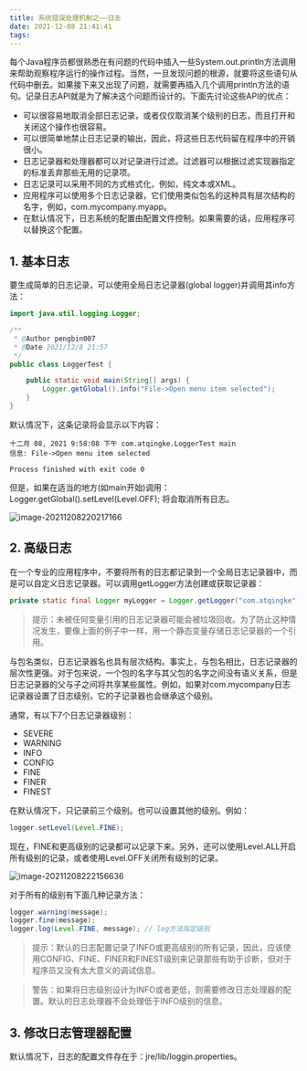 ```yaml
---
title: 系统错误处理机制之——日志
date: 2021-12-08 21:41:41
tags:
---
```


每个Java程序员都很熟悉在有问题的代码中插入一些System.out.println方法调用来帮助观察程序运行的操作过程。当然，一旦发现问题的根源，就要将这些语句从代码中删去。如果接下来又出现了问题，就需要再插入几个调用println方法的语句。记录日志API就是为了解决这个问题而设计的。下面先讨论这些API的优点：

- 可以很容易地取消全部日志记录，或者仅仅取消某个级别的日志，而且打开和关闭这个操作也很容易。
- 可以很简单地禁止日志记录的输出，因此，将这些日志代码留在程序中的开销很小。
- 日志记录器和处理器都可以对记录进行过滤。过滤器可以根据过滤实现器指定的标准丢弃那些无用的记录项。
- 日志记录可以采用不同的方式格式化，例如，纯文本或XML。
- 应用程序可以使用多个日志记录器，它们使用类似包名的这种具有层次结构的名字，例如，com.mycompany.myapp。
- 在默认情况下，日志系统的配置由配置文件控制。如果需要的话，应用程序可以替换这个配置。

## 1. 基本日志

要生成简单的日志记录，可以使用全局日志记录器(global logger)并调用其info方法：

```java
import java.util.logging.Logger;

/**
 * @Author pengbin007
 * @Date 2021/12/8 21:57
 */
public class LoggerTest {

    public static void main(String[] args) {
        Logger.getGlobal().info("File->Open menu item selected");
    }
}
```

默认情况下，这条记录将会显示以下内容：

```shell
十二月 08, 2021 9:58:08 下午 com.atqingke.LoggerTest main
信息: File->Open menu item selected

Process finished with exit code 0
```

但是，如果在适当的地方(如main开始)调用：Logger.getGlobal().setLevel(Level.OFF); 将会取消所有日志。

![image-20211208220217166](https://gitee.com/pengzong888/imageSource/raw/master/img/2022/2/image-20211208220217166.png)

## 2. 高级日志

在一个专业的应用程序中，不要将所有的日志都记录到一个全局日志记录器中，而是可以自定义日志记录器。可以调用getLogger方法创建或获取记录器：

```java
private static final Logger myLogger = Logger.getLogger("com.atqingke");
```

> 提示：未被任何变量引用的日志记录器可能会被垃圾回收。为了防止这种情况发生，要像上面的例子中一样，用一个静态变量存储日志记录器的一个引用。

与包名类似，日志记录器名也具有层次结构。事实上，与包名相比，日志记录器的层次性更强。对于包来说，一个包的名字与其父包的名字之间没有语义关系，但是日志记录器的父与子之间将共享某些属性。例如，如果对com.mycompany日志记录器设置了日志级别，它的子记录器也会继承这个级别。

通常，有以下7个日志记录器级别：

- SEVERE
- WARNING
- INFO
- CONFIG
- FINE
- FINER
- FINEST

在默认情况下，只记录前三个级别。也可以设置其他的级别。例如：

```java
logger.setLevel(Level.FINE);
```

现在，FINE和更高级别的记录都可以记录下来。另外，还可以使用Level.ALL开启所有级别的记录，或者使用Level.OFF关闭所有级别的记录。

![image-20211208222156636](https://gitee.com/pengzong888/imageSource/raw/master/img/2022/2/image-20211208222156636.png)

对于所有的级别有下面几种记录方法：

```java
logger.warning(message);
logger.fine(message);
logger.log(Level.FINE, message); // log方法指定级别
```

> 提示：默认的日志配置记录了INFO或更高级别的所有记录，因此，应该使用CONFIG、FINE、FINER和FINEST级别来记录那些有助于诊断，但对于程序员又没有太大意义的调试信息。

> 警告：如果将日志级别设计为INFO或者更低，则需要修改日志处理器的配置。默认的日志处理器不会处理低于INFO级别的信息。

## 3. 修改日志管理器配置

默认情况下，日志的配置文件存在于：jre/lib/loggin.properties。
